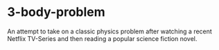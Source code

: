 # 3-body-problem
An attempt to take on a classic physics problem after watching a recent Netflix TV-Series and then reading a popular science fiction novel.
